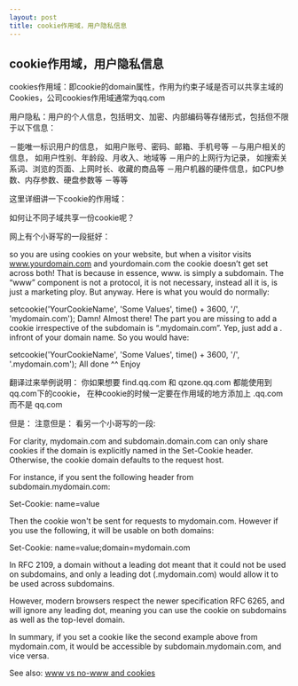 ```yaml
---
layout: post
title: cookie作用域，用户隐私信息
---
```

    
## cookie作用域，用户隐私信息

cookies作用域：即cookie的domain属性，作用为约束子域是否可以共享主域的Cookies，公司cookies作用域通常为qq.com

用户隐私：用户的个人信息，包括明文、加密、内部编码等存储形式，包括但不限于以下信息：

－能唯一标识用户的信息， 如用户账号、密码、邮箱、手机号等
－与用户相关的信息， 如用户性别、年龄段、月收入、地域等
－用户的上网行为记录， 如搜索关系词、浏览的页面、上网时长、收藏的商品等
－用户机器的硬件信息，如CPU参数、内存参数、硬盘参数等
－等等

这里详细讲一下cookie的作用域：

如何让不同子域共享一份cookie呢？

网上有个小哥写的一段挺好：

so you are using cookies on your website, but when a visitor visits www.yourdomain.com and yourdomain.com the cookie doesn’t get set across both! That is because in essence, www. is simply a subdomain. The “www” component is not a protocol, it is not necessary, instead all it is, is just a marketing ploy. But anyway. Here is what you would do normally:

setcookie('YourCookieName', 'Some Values', time() + 3600, '/', 'mydomain.com');
Damn! Almost there! The part you are missing to add a cookie irrespective of the subdomain is “.mydomain.com”. Yep, just add a . infront of your domain name. So you would have:

setcookie('YourCookieName', 'Some Values', time() + 3600, '/', '.mydomain.com');
All done ^^ Enjoy

翻译过来举例说明： 你如果想要 find.qq.com 和 qzone.qq.com 都能使用到qq.com下的cookie，
在种cookie的时候一定要在作用域的地方添加上 .qq.com 而不是 qq.com

但是： 注意但是： 看另一个小哥写的一段:

For clarity, mydomain.com and subdomain.domain.com can only share cookies if the domain is explicitly named in the Set-Cookie header. Otherwise, the cookie domain defaults to the request host.

For instance, if you sent the following header from subdomain.mydomain.com:

Set-Cookie: name=value

Then the cookie won't be sent for requests to mydomain.com. However if you use the following, it will be usable on both domains:

Set-Cookie: name=value;domain=mydomain.com

In RFC 2109, a domain without a leading dot meant that it could not be used on subdomains, and only a leading dot (.mydomain.com) would allow it to be used across subdomains.

However, modern browsers respect the newer specification RFC 6265, and will ignore any leading dot, meaning you can use the cookie on subdomains as well as the top-level domain.

In summary, if you set a cookie like the second example above from mydomain.com, it would be accessible by subdomain.mydomain.com, and vice versa.

See also: [www vs no-www and cookies](http://www.phpied.com/www-vs-no-www-and-cookies/)
